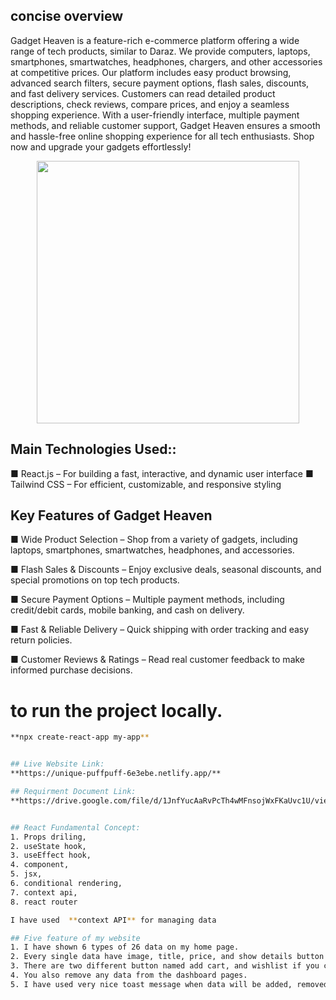 ## concise overview
Gadget Heaven is a feature-rich e-commerce platform offering a wide range of tech products, similar to Daraz. We provide computers, laptops, smartphones, smartwatches, headphones, chargers, and other accessories at competitive prices. Our platform includes easy product browsing, advanced search filters, secure payment options, flash sales, discounts, and fast delivery services. Customers can read detailed product descriptions, check reviews, compare prices, and enjoy a seamless shopping experience. With a user-friendly interface, multiple payment methods, and reliable customer support, Gadget Heaven ensures a smooth and hassle-free online shopping experience for all tech enthusiasts. Shop now and upgrade your gadgets effortlessly!

<div align="center">
  <img height="420" src="https://i.postimg.cc/YSg9Nhsr/gadget-heaven.png"  />
</div>

## Main Technologies Used::
■ React.js – For building a fast, interactive, and dynamic user interface
■ Tailwind CSS – For efficient, customizable, and responsive styling


## Key Features of Gadget Heaven
■ Wide Product Selection – Shop from a variety of gadgets, including laptops, smartphones, smartwatches, headphones, and accessories.

■ Flash Sales & Discounts – Enjoy exclusive deals, seasonal discounts, and special promotions on top tech products.

■ Secure Payment Options – Multiple payment methods, including credit/debit cards, mobile banking, and cash on delivery.

■ Fast & Reliable Delivery – Quick shipping with order tracking and easy return policies.

■ Customer Reviews & Ratings – Read real customer feedback to make informed purchase decisions.

# to run the project locally.


```sh
**npx create-react-app my-app**


## Live Website Link:
**https://unique-puffpuff-6e3ebe.netlify.app/**

## Requirment Document Link: 
**https://drive.google.com/file/d/1JnfYucAaRvPcTh4wMFnsojWxFKaUvc1U/view?usp=sharing**


## React Fundamental Concept:
1. Props driling, 
2. useState hook, 
3. useEffect hook, 
4. component, 
5. jsx, 
6. conditional rendering, 
7. context api, 
8. react router

I have used  **context API** for managing data 

## Five feature of my website
1. I have shown 6 types of 26 data on my home page.
2. Every single data have image, title, price, and show details button when user click show details button he can see everything in details.
3. There are two different button named add cart, and wishlist if you click add add cart button one data will be added on the dashboard pages.
4. You also remove any data from the dashboard pages.
5. I have used very nice toast message when data will be added, removed and etc.

